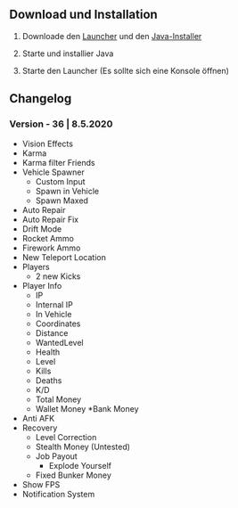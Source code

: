 ## Download und Installation

1. Downloade den [Launcher](https://raw.githubusercontent.com/Qysher/WienerleMenu/master/Download/WienerleMenu.exe) und den [Java-Installer](https://mega.nz/file/2B03iZ7I#a-OBlVohvI2pEM7ZpqcYm_Rwdab57Z7Hk3esSC9CCo0)

2. Starte und installier Java

3. Starte den Launcher (Es sollte sich eine Konsole öffnen)

## Changelog

### Version - 36  |  8.5.2020

* Vision Effects
* Karma
* Karma filter Friends
* Vehicle Spawner
  * Custom Input
  * Spawn in Vehicle
  * Spawn Maxed
* Auto Repair
* Auto Repair Fix
* Drift Mode
* Rocket Ammo
* Firework Ammo
* New Teleport Location
* Players
  * 2 new Kicks
* Player Info
  * IP
  * Internal IP
  * In Vehicle
  * Coordinates
  * Distance
  * WantedLevel
  * Health
  * Level
  * Kills
  * Deaths
  * K/D
  * Total Money
  * Wallet Money
  *Bank Money
* Anti AFK
* Recovery
  * Level Correction
  * Stealth Money (Untested)
  * Job Payout
    * Explode Yourself
  * Fixed Bunker Money
* Show FPS
* Notification System

